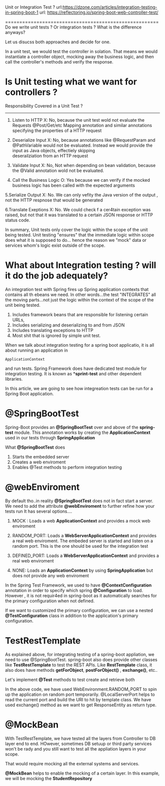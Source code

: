 Unit or Integration Test ?
url:https://dzone.com/articles/integration-testing-in-spring-boot-1
url: https://reflectoring.io/spring-boot-web-controller-test/

======================================================
Do we write unit tests ?  Or integration tests ?
What is the difference anyways?

Let us disucss both approaches and decide for one.



In a unit test,  we would test the controller in solation.
That means we would instantiate a controller object, mocking
away the business logic, and then call the controller's 
methods and verify the response.



Is Unit testing what we want for controllers ?
========================================================
Responsibility					Covered in a Unit Test ?
--------------					------------------------------------
1. Listen to HTTP				X: No, because the unit test wold not evaluate the
   Requests					@Post/Get/etc Mapping annotation and similar 
						annotations specifying the properties of a HTTP request




2. Deserialize Input				X: No, because annotations like @RequestParam and
						@PathVariable would not be evaluated. Instead we would
						provide the input as Java objects, effectiely skipping		
						deserailziation from an HTTP request




3. Validate Input				X: No, Not when depending on bean validation, because the
						@Valid annotation wold not be evaluated.




4. Call the Business Logic 			O: Yes because we can verify if the mocked business logic
                                                has been called with the expected arguments



5.Serialize Output				X: No.  We can only vefity the Java version of the output
                                                   , not the HTTP respnose that would be generated



6.Translate Exeptions				X: No.  We could check f a cer4tain exception was raised,
					        but not that it was translated to a certain JSON response
                                                or HTTP status code.


In summary, Unit tests only cover the logic  within the scope of the unit being tested.
Unit testing "ensures" that the immediate logic within scope does what it is supposed to do...
hence the reason we "mock" data or services whom's logic exist outside of the scope.




What about Integration testing ?  will it do the job adequately?
================================================================================
An integration test with Spring fires up Spring application contexts that
contains all th ebeans we need.  In other words...the test "INTEGRATES" all the 
moving parts...not just the logic within the context of the scope of the unit being
tested.

1. Includes framework beans that are responsible for listening certain URLs,
2. Includes serializing and deserializing to and from JSON
3. Includes translating exceptions to HTTP
4. Most shit that is ignored by simple unit test.




When we talk about integration testing for a spring boot
applicatio, it is all about running an application in 

	ApplicationContext

and run tests.  Spring Framework does have dedicated test module for
integration testing.  It is 
known as ***sprint-test** and other dependent libraries.


In this article, we are going to see how integreation tests
can be run for a Spring Boot application.




@SpringBootTest
========================================================
Spring-Boot provides an **@SpringBootTest** over and above of the
**spring-test** module.  This annotation works by creating the 
**ApplicationContext** used in our tests through
**SpringApplication** 

What **@SpringBootTest**  does
1. Starts the embedded server
2. Creates a web enviroment
3. Enables @Test methods to perform integration testing



@webEnviroment
==============================================================
By default tho..in reality **@SpringBootTest** does not in fact
start a server.  We need to add the attribute **@webEnviroment**
to further refine how your tests run   It has several options....

1. MOCK : Loads a web **ApplicationContext** and provides
   a mock web enviroment

2. RANDOM_PORT: Loads a **WebServerApplicationContext** and provides a real web enviroment.
   The embeded server is started and listen on a random port.  This is the one should
   be used for the integration test

3. DEFINED_PORT: Loads a **WebServerApplicationContext** and provides a real web
   enviroment

4. NONE: Loads  an **ApplicationContext** by using **SpringApplication** but does not
   provide any web enviroment




In the Spring Test Framework, we used to 
have **@ContextConfiguration** annotation in order 
to specify which spring **@Configuration** to load.
However , it is not requir4ed in spring-boot as it automatically searches
for the primary configuration when not defined.

If we want to customized the primary configuration, 
we can use a nested **@TestConfiguration** class in addition to the 
application's primary configuration.




TestRestTemplate
==========================================================================
As explained above, for integrating testing of a spring-boot appliation, we
need to use @SpringBootTest.  spring-boot also does provide other classes like
**TestRestTemplate** to test the REST APIs.  Like
**RestTemplate** class, it also does have methods 
**getForObject**, **postForObject()** , **exchange()**, etc..

Let's implement **@Test** methods to test create and retrieve both



In the above code, we have used WebEnvironment.RANDOM_PORT to spin up the application on random port temporarily. @LocalServerPort helps to read the current port and build the URI to hit by template class. We have used exchange() method as we want to get ResponseEntity as return type. 





@MockBean
======================================================================
With TestRestTemplate, we have tested all the layers from 
Controller to DB layer end to end.  HOwever, sometimes
DB setuup or third party services won't be rady and you still want to
test all the appliation layers in your scope.

That would require mocking all the external systems and services.

**@MockBean**  helps to enable the mocking of a
certain layer.  In this example, we will be mocking
the **StudentRepository**






